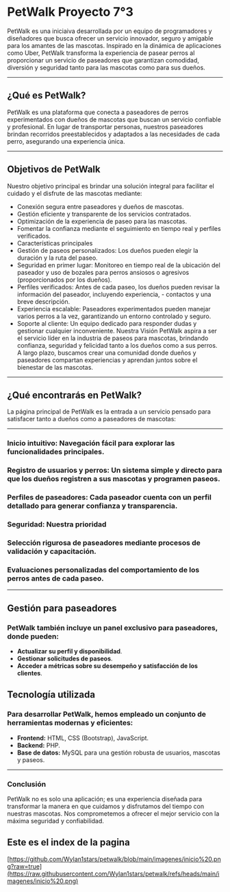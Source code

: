 # PetWalk Proyecto 7°3

PetWalk es una iniciaiva desarrollada por un equipo de programadores y diseñadores que busca ofrecer un servicio innovador, seguro y amigable para los amantes de las mascotas. Inspirado en la dinámica de aplicaciones como Uber, PetWalk transforma la experiencia de pasear perros al proporcionar un servicio de paseadores que garantizan comodidad, diversión y seguridad tanto para las mascotas como para sus dueños.

---

## ¿Qué es PetWalk?
PetWalk es una plataforma que conecta a paseadores de perros experimentados con dueños de mascotas que buscan un servicio confiable y profesional. En lugar de transportar personas, nuestros paseadores brindan recorridos preestablecidos y adaptados a las necesidades de cada perro, asegurando una experiencia única.


---

## Objetivos de PetWalk
Nuestro objetivo principal es brindar una solución integral para facilitar el cuidado y el disfrute de las mascotas mediante:

- Conexión segura entre paseadores y dueños de mascotas.
- Gestión eficiente y transparente de los servicios contratados.
- Optimización de la experiencia de paseo para las mascotas.
- Fomentar la confianza mediante el seguimiento en tiempo real y perfiles verificados.
- Características principales
- Gestión de paseos personalizados: Los dueños pueden elegir la duración y la ruta del paseo.
- Seguridad en primer lugar: Monitoreo en tiempo real de la ubicación del paseador y uso de bozales para perros ansiosos o agresivos (proporcionados por los dueños).
- Perfiles verificados: Antes de cada paseo, los dueños pueden revisar la información del paseador, incluyendo experiencia, - contactos y una breve descripción.
- Experiencia escalable: Paseadores experimentados pueden manejar varios perros a la vez, garantizando un entorno controlado y seguro.
- Soporte al cliente: Un equipo dedicado para responder dudas y gestionar cualquier inconveniente.
Nuestra Visión
PetWalk aspira a ser el servicio líder en la industria de paseos para mascotas, brindando confianza, seguridad y felicidad tanto a los dueños como a sus perros. A largo plazo, buscamos crear una comunidad donde dueños y paseadores compartan experiencias y aprendan juntos sobre el bienestar de las mascotas.

---

## ¿Qué encontrarás en PetWalk?
La página principal de PetWalk es la entrada a un servicio pensado para satisfacer tanto a dueños como a paseadores de mascotas:

---

### Inicio intuitivo: Navegación fácil para explorar las funcionalidades principales.
### Registro de usuarios y perros: Un sistema simple y directo para que los dueños registren a sus mascotas y programen paseos.
### Perfiles de paseadores: Cada paseador cuenta con un perfil detallado para generar confianza y transparencia.
### Seguridad: Nuestra prioridad
### Selección rigurosa de paseadores mediante procesos de validación y capacitación.
### Evaluaciones personalizadas del comportamiento de los perros antes de cada paseo.

---

## Gestión para paseadores

### PetWalk también incluye un panel exclusivo para paseadores, donde pueden:

- **Actualizar su perfil y disponibilidad**.
- **Gestionar solicitudes de paseos**.
- **Acceder a métricas sobre su desempeño y satisfacción de los clientes**.
  
## Tecnología utilizada
### Para desarrollar PetWalk, hemos empleado un conjunto de herramientas modernas y eficientes:

- **Frontend:** HTML, CSS (Bootstrap), JavaScript.
- **Backend:** PHP.
- **Base de datos:** MySQL para una gestión robusta de usuarios, mascotas y paseos.

---

### Conclusión

PetWalk no es solo una aplicación; es una experiencia diseñada para transformar la manera en que cuidamos y disfrutamos del tiempo con nuestras mascotas. Nos comprometemos a ofrecer el mejor servicio con la máxima seguridad y confiabilidad.

## Este es el index de la pagina

[https://github.com/Wylan1stars/petwalk/blob/main/imagenes/inicio%20.png?raw=true](https://raw.githubusercontent.com/Wylan1stars/petwalk/refs/heads/main/imagenes/inicio%20.png)
